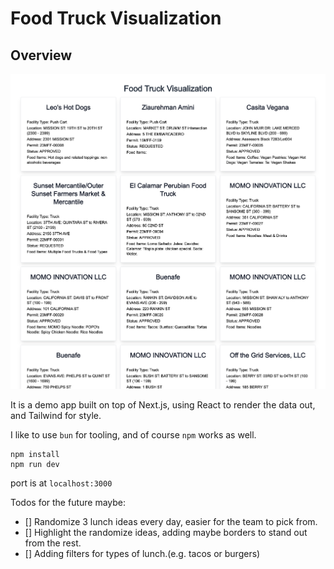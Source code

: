 # Food Truck Visualization

## Overview

![](public/food-truck.png)

It is a demo app built on top of Next.js, using React to render the data out, and Tailwind for style.

I like to use `bun` for tooling, and of course `npm` works as well.

```
npm install
npm run dev
```

port is at `localhost:3000`

Todos for the future maybe:

- [] Randomize 3 lunch ideas every day, easier for the team to pick from.
- [] Highlight the randomize ideas, adding maybe borders to stand out from the rest.
- [] Adding filters for types of lunch.(e.g. tacos or burgers)
